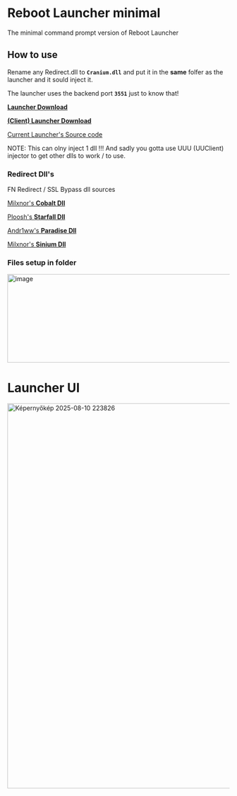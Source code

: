 # Reboot Launcher minimal
The minimal command prompt version of Reboot Launcher

## How to use
Rename any Redirect.dll to **`Cranium.dll`** and put it in the **same** folfer as the launcher and it sould inject it.

The launcher uses the backend port **`3551`** just to know that!

[**Launcher Download**](https://github.com/Ducki67/Reboot-Launcher-minimal/raw/refs/heads/main/Project%20Reboot.exe)

[**(Client) Launcher Download**](https://github.com/Ducki67/Reboot-Launcher-minimal/raw/refs/heads/main/Project%20Reboot%20(client).exe)


[Current Launcher's Source code](https://github.com/Auties00/Reboot-Launcher)


NOTE: This can olny inject 1 dll !!! And sadly  you gotta use UUU (UUClient) injector to get other dlls to work / to use.

### Redirect Dll's
FN Redirect / SSL Bypass dll sources


[Milxnor's **Cobalt Dll**](https://github.com/Milxnor/Cobalt)

[Ploosh's **Starfall Dll**](https://github.com/plooshi/Starfall)

[Andr1ww's **Paradise Dll**](https://github.com/andr1ww/Paradise)

[Milxnor's **Sinium Dll**](https://github.com/Milxnor/Sinum)


### Files setup in folder

<img width="610" height="200" alt="image" src="https://github.com/user-attachments/assets/31bca545-081d-4c63-a9f4-a7d5c70cab4f" />

# Launcher UI

<img width="1200" height="870" alt="Képernyőkép 2025-08-10 223826" src="https://github.com/user-attachments/assets/f7801476-5633-4f54-85dd-01adbf546e32" />
